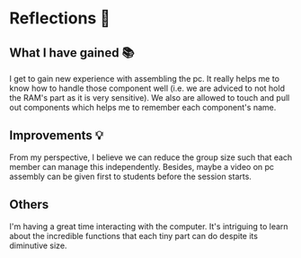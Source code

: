 # Reflections 🌠

## What I have gained 📚
I get to gain new experience with assembling the pc. It really helps me to know how to handle those component well (i.e. we are adviced to not hold the RAM's part as it is very sensitive). We also are allowed to touch and pull out components which helps me to remember each component's name. 
## Improvements 💡
From my perspective, I believe we can reduce the group size such that each member can manage this independently. Besides, maybe a video on pc assembly can be given first to students before the session starts.
## Others
I'm having a great time interacting with the computer. It's intriguing to learn about the incredible functions that each tiny part can do despite its diminutive size.
